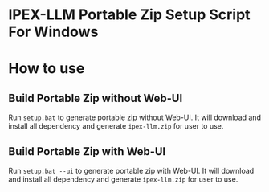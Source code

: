 # IPEX-LLM Portable Zip Setup Script For Windows

# How to use

## Build Portable Zip without Web-UI

Run `setup.bat` to generate portable zip without Web-UI. It will download and install all dependency and generate `ipex-llm.zip` for user to use.

## Build Portable Zip with Web-UI

Run `setup.bat --ui` to generate portable zip with Web-UI. It will download and install all dependency and generate `ipex-llm.zip` for user to use.
